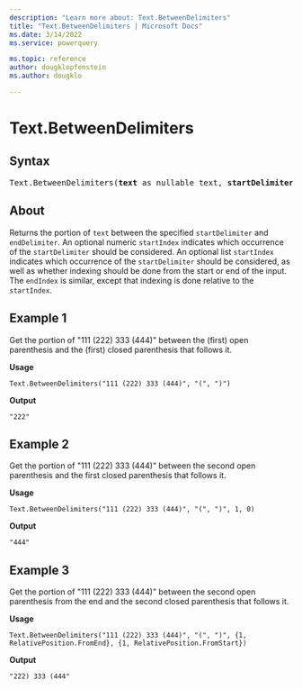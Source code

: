 ```yaml
---
description: "Learn more about: Text.BetweenDelimiters"
title: "Text.BetweenDelimiters | Microsoft Docs"
ms.date: 3/14/2022
ms.service: powerquery

ms.topic: reference
author: dougklopfenstein
ms.author: dougklo

---
```

# Text.BetweenDelimiters

## Syntax

<pre>
Text.BetweenDelimiters(<b>text</b> as nullable text, <b>startDelimiter</b> as text, <b>endDelimiter</b> as text, optional <b>startIndex</b> as any, optional <b>endIndex</b> as any) as any
</pre>

## About

Returns the portion of `text` between the specified `startDelimiter` and `endDelimiter`. An optional numeric `startIndex` indicates which occurrence of the `startDelimiter` should be considered. An optional list `startIndex` indicates which occurrence of the `startDelimiter` should be considered, as well as whether indexing should be done from the start or end of the input. The `endIndex` is similar, except that indexing is done relative to the `startIndex`.

## Example 1

Get the portion of "111 (222) 333 (444)" between the (first) open parenthesis and the (first) closed parenthesis that follows it.

**Usage**

```powerquery-m
Text.BetweenDelimiters("111 (222) 333 (444)", "(", ")")
```

**Output**

`"222"`

## Example 2

Get the portion of "111 (222) 333 (444)" between the second open parenthesis and the first closed parenthesis that follows it.

**Usage**

```powerquery-m
Text.BetweenDelimiters("111 (222) 333 (444)", "(", ")", 1, 0)
```

**Output**

`"444"`

## Example 3

Get the portion of "111 (222) 333 (444)" between the second open parenthesis from the end and the second closed parenthesis that follows it.

**Usage**

```powerquery-m
Text.BetweenDelimiters("111 (222) 333 (444)", "(", ")", {1, RelativePosition.FromEnd}, {1, RelativePosition.FromStart})
```

**Output**

`"222) 333 (444"`
